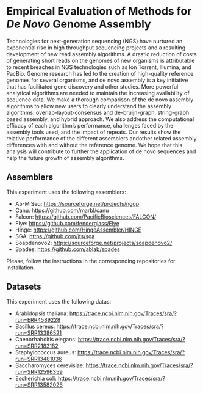 # Empirical Evaluation of Methods for *De Novo* Genome Assembly
Technologies for next-generation sequencing (NGS) have nurtured an exponential rise in high throughput sequencing projects and a resulting development of new read assembly algorithms. A drastic reduction of costs of generating short reads on the genomes of new organisms is attributable to recent breaches in NGS technologies such as Ion Torrent, Illumina, and PacBio. Genome research has led to the creation of high-quality reference genomes for several organisms, and de novo assembly is a key initiative that has facilitated gene discovery and other studies.  More powerful analytical algorithms are needed to maintain the increasing availability of sequence data. We make a thorough comparison of the de novo assembly algorithms to allow new users to clearly understand the assembly algorithms: overlap-layout-consensus and de-bruijn-graph, string-graph based assembly, and hybrid approach. We also address the computational efficacy of each algorithm’s performance, challenges faced by the assembly tools used, and the impact of repeats. Our results show the relative performance of the different assemblers andother related assembly differences with and without the reference genome. We hope that this analysis will contribute to further the application of de novo sequences and help the future growth of assembly algorithms.

## Assemblers
This experiment uses the following assemblers:
- A5-MiSeq: https://sourceforge.net/projects/ngop
- Canu: https://github.com/marbl/canu
- Falcon: https://github.com/PacificBiosciences/FALCON/
- Flye: https://github.com/fenderglass/Flye
- Hinge: https://github.com/HingeAssembler/HINGE
- SGA: https://github.com/jts/sga
- Soapdenovo2: https://sourceforge.net/projects/soapdenovo2/
- Spades: https://github.com/ablab/spades

Please, follow the instructions in the corresponding repositories for installation.

## Datasets
This experiment uses the following datas:
- Arabidopsis thaliana: https://trace.ncbi.nlm.nih.gov/Traces/sra/?run=ERR4589228
- Bacillus cereus: https://trace.ncbi.nlm.nih.gov/Traces/sra/?run=SRR13386521
- Caenorhabditis elegans: https://trace.ncbi.nlm.nih.gov/Traces/sra/?run=SRR2183182
- Staphylococcus aureus: https://trace.ncbi.nlm.nih.gov/Traces/sra/?run=SRR13481036
- Saccharomyces cerevisiae: https://trace.ncbi.nlm.nih.gov/Traces/sra/?run=SRR12596359
- Escherichia coli: https://trace.ncbi.nlm.nih.gov/Traces/sra/?run=SRR13582026

